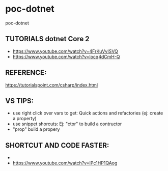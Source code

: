 # poc-dotnet
poc-dotnet
## TUTORIALS dotnet Core 2 
* https://www.youtube.com/watch?v=4FrKuVvISVQ
* https://www.youtube.com/watch?v=locq4dCmH-Q
## REFERENCE:
https://tutorialspoint.com/csharp/index.html

## VS TIPS:
* use right click over vars to get: Quick actions and refactories (ej: create a property)
* use snippet shorcuts: Ej: "ctor"  to build a contructor
* "prop" build a propery
## SHORTCUT AND CODE FASTER:
* 
* https://www.youtube.com/watch?v=IPc1HP1QAog
# 
